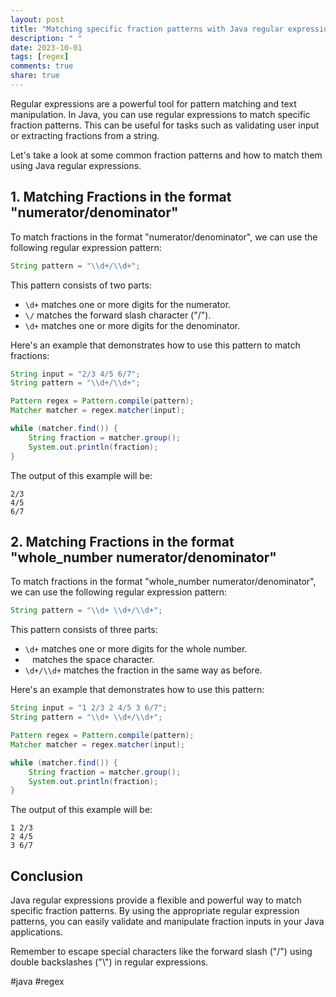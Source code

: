 ```yaml
---
layout: post
title: "Matching specific fraction patterns with Java regular expressions"
description: " "
date: 2023-10-01
tags: [regex]
comments: true
share: true
---
```


Regular expressions are a powerful tool for pattern matching and text manipulation. In Java, you can use regular expressions to match specific fraction patterns. This can be useful for tasks such as validating user input or extracting fractions from a string.

Let's take a look at some common fraction patterns and how to match them using Java regular expressions.

## 1. Matching Fractions in the format "numerator/denominator"

To match fractions in the format "numerator/denominator", we can use the following regular expression pattern:

```java
String pattern = "\\d+/\\d+";
```

This pattern consists of two parts:
- `\d+` matches one or more digits for the numerator.
- `\/` matches the forward slash character ("/").
- `\d+` matches one or more digits for the denominator.

Here's an example that demonstrates how to use this pattern to match fractions:

```java
String input = "2/3 4/5 6/7";
String pattern = "\\d+/\\d+";

Pattern regex = Pattern.compile(pattern);
Matcher matcher = regex.matcher(input);

while (matcher.find()) {
    String fraction = matcher.group();
    System.out.println(fraction);
}
```

The output of this example will be:
```
2/3
4/5
6/7
```

## 2. Matching Fractions in the format "whole_number numerator/denominator"

To match fractions in the format "whole_number numerator/denominator", we can use the following regular expression pattern:

```java
String pattern = "\\d+ \\d+/\\d+";
```

This pattern consists of three parts:
- `\d+` matches one or more digits for the whole number.
- ` ` matches the space character.
- `\d+/\\d+` matches the fraction in the same way as before.

Here's an example that demonstrates how to use this pattern:

```java
String input = "1 2/3 2 4/5 3 6/7";
String pattern = "\\d+ \\d+/\\d+";

Pattern regex = Pattern.compile(pattern);
Matcher matcher = regex.matcher(input);

while (matcher.find()) {
    String fraction = matcher.group();
    System.out.println(fraction);
}
```

The output of this example will be:
```
1 2/3
2 4/5
3 6/7
```

## Conclusion

Java regular expressions provide a flexible and powerful way to match specific fraction patterns. By using the appropriate regular expression patterns, you can easily validate and manipulate fraction inputs in your Java applications.

Remember to escape special characters like the forward slash ("/") using double backslashes ("\\") in regular expressions.

#java #regex